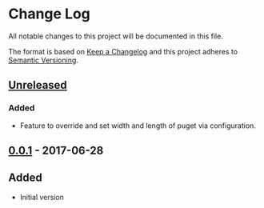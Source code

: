 # Change Log
All notable changes to this project will be documented in this file.

The format is based on [Keep a Changelog](http://keepachangelog.com/)
and this project adheres to [Semantic Versioning](http://semver.org/).


## [Unreleased]
### Added
- Feature to override and set width and length of puget via configuration.

## [0.0.1] - 2017-06-28
## Added
- Initial version

[Unreleased]: https://github.com/plandes/clj-nlp-parse/compare/v0.0.1...HEAD
[0.0.1]: https://github.com/plandes/clj-nlp-parse/compare/v0.0.2...v0.0.1
